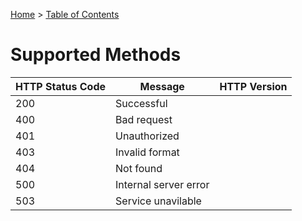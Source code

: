 [Home](/Home.md) > [Table of Contents](/Table-of-content.md)


# Supported Methods


HTTP Status Code  | Message                                                                                                                | HTTP Version
------- | -------------------------------------------------------------------------------------------------------------------------- | -------------
200     | Successful                                                                                      |
400     | Bad request                                                                                                           | 
401     | Unauthorized                                                        |
403     | Invalid format                                                                           |
404     | Not found
500     | Internal server error                                                                                        |
503     | Service unavilable                                                                                                                           |
